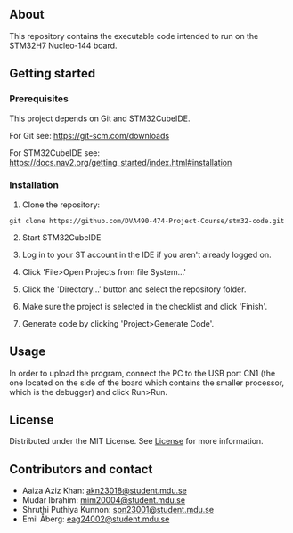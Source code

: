 About
-----------------------
This repository contains the executable code intended to run on the STM32H7 Nucleo-144 board.

Getting started
-----------------------

### Prerequisites
This project depends on Git and STM32CubeIDE.

For Git see: https://git-scm.com/downloads

For STM32CubeIDE see: https://docs.nav2.org/getting_started/index.html#installation

### Installation
1. Clone the repository:
```
git clone https://github.com/DVA490-474-Project-Course/stm32-code.git
```
2. Start STM32CubeIDE

3. Log in to your ST account in the IDE if you aren't already logged on.

4. Click 'File>Open Projects from file System...'

5. Click the 'Directory...' button and select the repository folder.

6. Make sure the project is selected in the checklist and click 'Finish'.

7. Generate code by clicking 'Project>Generate Code'.

Usage
-----------------------

In order to upload the program, connect the PC to the USB port CN1  (the one located on
the side of the board which contains the smaller processor, which is the debugger) and
click Run>Run.

License
-----------------------
Distributed under the MIT License. See [License](/LICENSE) for more information.

Contributors and contact
-----------------------
- Aaiza Aziz Khan: akn23018@student.mdu.se
- Mudar Ibrahim: mim20004@student.mdu.se
- Shruthi Puthiya Kunnon: spn23001@student.mdu.se
- Emil Åberg: eag24002@student.mdu.se